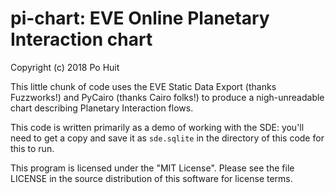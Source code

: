 # pi-chart: EVE Online Planetary Interaction chart
Copyright (c) 2018 Po Huit

This little chunk of code uses the EVE Static Data Export
(thanks Fuzzworks!) and PyCairo (thanks Cairo folks!) to
produce a nigh-unreadable chart describing Planetary
Interaction flows.

This code is written primarily as a demo of
working with the SDE: you'll need to get a copy and
save it as `sde.sqlite` in the directory of this code
for this to run.

This program is licensed under the "MIT License".  Please
see the file LICENSE in the source distribution of this
software for license terms.
